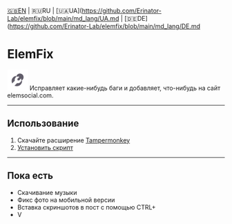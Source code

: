 [🇬🇧EN](https://github.com/Erinator-Lab/elemfix/) | 🇷🇺RU | [🇺🇦UA](https://github.com/Erinator-Lab/elemfix/blob/main/md_lang/UA.md | [🇩🇪DE](https://github.com/Erinator-Lab/elemfix/blob/main/md_lang/DE.md
# ElemFix
![icon](https://raw.githubusercontent.com/Erinator-Lab/elemfix/refs/heads/main/icon.png)
Исправляет какие-нибудь баги и добавляет, что-нибудь на сайт elemsocial.com.

---
## Использование
1) Скачайте расширение [Tampermonkey](https://tampermonkey.net/)
2) [Установить скрипт](https://raw.githubusercontent.com/Erinator-Lab/elemfix/refs/heads/main/ElemFix.user.js)
---
## Пока есть
* Скачивание музыки
* Фикс фото на мобильной версии
* Вставка скриншотов в пост с помощью CTRL+
* V

